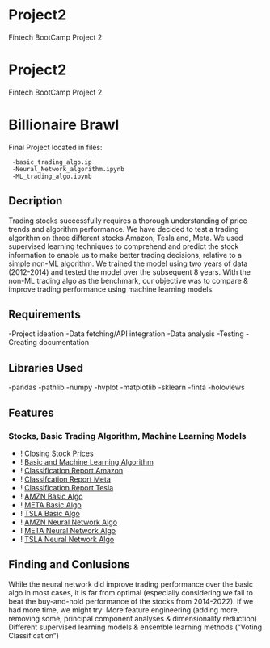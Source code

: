 # Project2
Fintech BootCamp Project 2
# Project2

Fintech BootCamp Project 2

# Billionaire Brawl

 Final Project located in files:
     
     -basic_trading_algo.ip
     -Neural_Network_algorithm.ipynb
     -ML_trading_algo.ipynb
 
 ## Decription

Trading stocks successfully requires a thorough understanding of price trends and algorithm performance. We have decided to test a trading algorithm on three different stocks Amazon, Tesla and, Meta. We used supervised learning techniques to comprehend and predict the stock information to enable us to make better trading decisions, relative to a simple non-ML algorithm. We trained the model using two years of data (2012-2014) and tested the model over the subsequent 8 years. With the non-ML trading algo as the benchmark, our objective was to compare & improve trading performance using machine learning models.

## Requirements

-Project ideation
-Data fetching/API integration
-Data analysis
-Testing
-Creating documentation

## Libraries Used 
 
 -pandas 
 -pathlib
 -numpy
 -hvplot
 -matplotlib
 -sklearn
 -finta
 -holoviews
 
 ## Features 
 
 ### Stocks, Basic Trading Algorithm, Machine Learning Models
- ! [Closing Stock Prices](Resources/closing_stock_price.png)
- ! [Basic and Machine Learning Algorithm](Resources/algo_eval.png)
- ! [Classification Report Amazon](Resources/classification_amzn.png) 
- ! [Classifcation Report Meta](Resources/classification_meta.png)
- ! [Classification Report Tesla](Resources/classifcation_tsla.png)
- ! [AMZN Basic Algo](Images/AMZN_basic_algo.png)
- ! [META Basic Algo](Images/META_basic_algo.png)
- ! [TSLA Basic Algo](Images/TSLA_basic_algo.png)
- ! [AMZN Neural Network Algo](Images/AMZN_nn_algo.png)
- ! [META Neural Network Algo](Images/META_nn_algo.png)
- ! [TSLA Neural Network Algo](Images/TSLA_nn_algo.png)
 
 
 ## Finding and Conlusions
 
 While the neural network did improve trading performance over the basic algo in most cases, it is far from optimal (especially considering we fail to beat the buy-and-hold performance of the stocks from 2014-2022). 
If we had more time, we might try:
More feature engineering (adding more, removing some, principal component analyses & dimensionality reduction)
Different supervised learning models & ensemble learning methods (“Voting Classification”)
